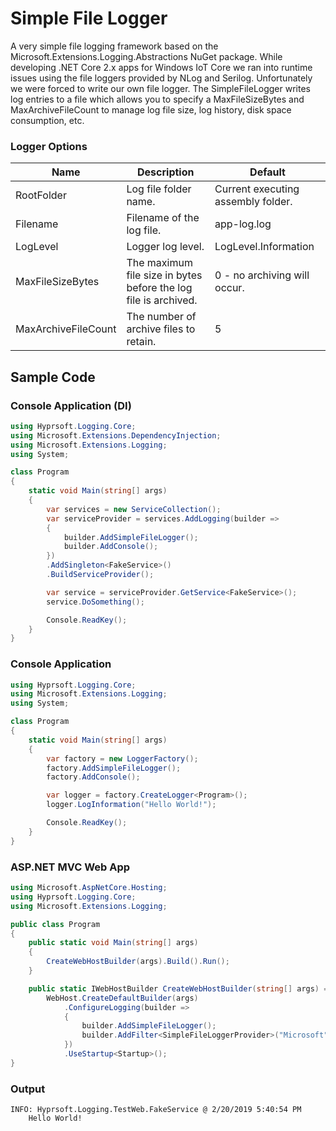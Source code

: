 # Simple File Logger
A very simple file logging framework based on the Microsoft.Extensions.Logging.Abstractions NuGet package.  While developing .NET Core 2.x apps for Windows IoT Core we ran into runtime issues using the file loggers provided by NLog and Serilog.  Unfortunately we were forced to write our own file logger.
The SimpleFileLogger writes log entries to a file which allows you to specify a MaxFileSizeBytes and MaxArchiveFileCount to manage log file size, log history, disk space consumption, etc.

### Logger Options
Name | Description | Default
--- | --- | ---
RootFolder | Log file folder name. | Current executing assembly folder.
Filename | Filename of the log file. | app-log.log
LogLevel | Logger log level. | LogLevel.Information
MaxFileSizeBytes | The maximum file size in bytes before the log file is archived. | 0 - no archiving will occur.
MaxArchiveFileCount | The number of archive files to retain. | 5

## Sample Code
### Console Application (DI)
```csharp
using Hyprsoft.Logging.Core;
using Microsoft.Extensions.DependencyInjection;
using Microsoft.Extensions.Logging;
using System;

class Program
{
    static void Main(string[] args)
    {
        var services = new ServiceCollection();
        var serviceProvider = services.AddLogging(builder =>
        {
            builder.AddSimpleFileLogger();
            builder.AddConsole();
        })
        .AddSingleton<FakeService>()
        .BuildServiceProvider();

        var service = serviceProvider.GetService<FakeService>();
        service.DoSomething();

        Console.ReadKey();
    }
}
```
### Console Application
```csharp
using Hyprsoft.Logging.Core;
using Microsoft.Extensions.Logging;
using System;

class Program
{
    static void Main(string[] args)
    {
        var factory = new LoggerFactory();
        factory.AddSimpleFileLogger();
        factory.AddConsole();

        var logger = factory.CreateLogger<Program>();
        logger.LogInformation("Hello World!");

        Console.ReadKey();
    }
}
```

### ASP.NET MVC Web App
```csharp
using Microsoft.AspNetCore.Hosting;
using Hyprsoft.Logging.Core;
using Microsoft.Extensions.Logging;

public class Program
{
    public static void Main(string[] args)
    {
        CreateWebHostBuilder(args).Build().Run();
    }

    public static IWebHostBuilder CreateWebHostBuilder(string[] args) =>
        WebHost.CreateDefaultBuilder(args)
            .ConfigureLogging(builder =>
            {
                builder.AddSimpleFileLogger();
                builder.AddFilter<SimpleFileLoggerProvider>("Microsoft", LogLevel.None);
            })
            .UseStartup<Startup>();
}
```

### Output
```
INFO: Hyprsoft.Logging.TestWeb.FakeService @ 2/20/2019 5:40:54 PM
	Hello World!
```
